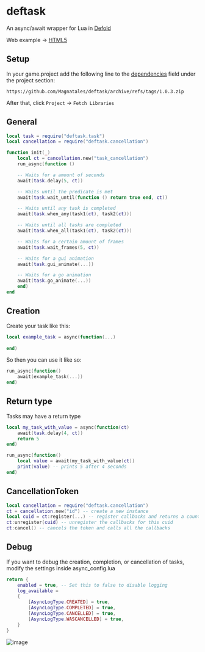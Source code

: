# deftask

An async/await wrapper for Lua in [Defold](https://defold.com/)

Web example -> [HTML5](https://magnatales.github.io/deftask-web/)

<h2>Setup</h2>

In your game.project add the following line to the [dependencies](https://defold.com/manuals/libraries/#setting-up-library-dependencies) field under the project section:
```
https://github.com/Magnatales/deftask/archive/refs/tags/1.0.3.zip
```
After that, click `Project` -> `Fetch Libraries`

<h2>General</h1>

```lua
local task = require("deftask.task")
local cancellation = require("deftask.cancellation")

function init(_)
	local ct = cancellation.new("task_cancellation")
	run_async(function ()

	-- Waits for a amount of seconds
	await(task.delay(5, ct))

	-- Waits until the predicate is met
	await(task.wait_until(function () return true end, ct))

	-- Waits until any task is completed
	await(task.when_any(task1(ct), task2(ct)))

	-- Waits until all tasks are completed
	await(task.when_all(task1(ct), task2(ct)))

	-- Waits for a certain amount of frames
	await(task.wait_frames(5, ct))

	-- Waits for a gui animation
	await(task.gui_animate(...))

	-- Waits for a go animation
	await(task.go_animate(...))
	end)
end
```

<h2>Creation</h2>
Create your task like this:

```lua
local example_task = async(function(...)
    
end)
```
So then you can use it like so:
```lua
run_async(function()
    await(example_task(...))
end)
```

<h2>Return type</h2>
Tasks may have a return type

```lua
local my_task_with_value = async(function(ct)
    await(task.delay(4, ct))
    return 5
end)

run_async(function()
    local value = await(my_task_with_value(ct))
    print(value) -- prints 5 after 4 seconds
end)	
```
<h2>CancellationToken</h2>

```lua
local cancellation = require("deftask.cancellation")
ct = cancellation.new("id") -- create a new instance
local cuid = ct:register(...) -- register callbacks and returns a counter unique identifier
ct:unregister(cuid) -- unregister the callbacks for this cuid
ct:cancel() -- cancels the token and calls all the callbacks
```

<h2>Debug</h2>
If you want to debug the creation, completion, or cancellation of tasks, modify the settings inside async_config.lua

```lua
return {
    enabled = true, -- Set this to false to disable logging
    log_available =
    {
        [AsyncLogType.CREATED] = true,
        [AsyncLogType.COMPLETED] = true,
        [AsyncLogType.CANCELLED] = true,
        [AsyncLogType.WASCANCELLED] = true,
    }
}
```
![image](https://github.com/user-attachments/assets/d33e1315-46c9-436b-aca1-7e7968257525)
